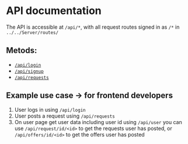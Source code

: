 # API documentation

The API is accessible at `/api/*`, with all request routes signed in as `/*` in `../../Server/routes/`

## Metods:
- [`/api/login`](./login.md)
- [`/api/signup`](./signup.md)
- [`/api/requests`](./requests.md)


## Example use case -> for frontend developers
1. User logs in using `/api/login`
2. User posts a request using `/api/requests`
3. On user page get user data including user id using `/api/user` you can use `/api/request/id/<id>` to get the requests user has posted, or `/api/offers/id/<id>` to get the offers user has posted

